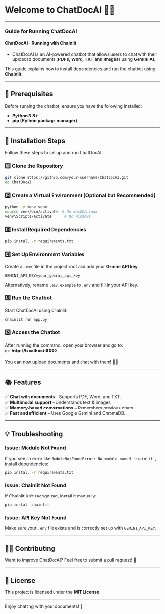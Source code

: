  
# Welcome to ChatDocAI 🚀🤖
---

### **Guide for Running ChatDocAI**

#### **ChatDocAI - Running with Chainlit**

- ChatDocAI is an AI-powered chatbot that allows users to chat with their uploaded documents (**PDFs, Word, TXT and Images**) using **Gemini AI**.  

This guide explains how to install dependencies and run the chatbot using **Chainlit**.

---

## **📌 Prerequisites**
Before running the chatbot, ensure you have the following installed:
- **Python 3.8+**  
- **pip (Python package manager)**  

---

## **🚀 Installation Steps**
Follow these steps to set up and run ChatDocAI:


### **1️⃣ Clone the Repository**
```bash
git clone https://github.com/your-username/ChatDocAI.git
cd ChatDocAI
```

### **2️⃣ Create a Virtual Environment (Optional but Recommended)**
```bash
python -m venv venv
source venv/bin/activate  # On macOS/Linux
venv\Scripts\activate      # On Windows
```

### **3️⃣ Install Required Dependencies**
```bash
pip install -r requirements.txt
```

### **4️⃣ Set Up Environment Variables**
Create a `.env` file in the project root and add your **Gemini API key**:
```
GEMINI_API_KEY=your_gemini_api_key
```
Alternatively, rename `.env.example` to `.env` and fill in your API key.

### **5️⃣ Run the Chatbot**
Start ChatDocAI using Chainlit:
```bash
chainlit run app.py
```

### **6️⃣ Access the Chatbot**
After running the command, open your browser and go to:  
👉 **http://localhost:8000**  

You can now upload documents and chat with them! 📂🤖  

---

## **📚 Features**
✅ **Chat with documents** – Supports PDF, Word, and TXT.  
✅ **Multimodal support** – Understands text & images.  
✅ **Memory-based conversations** – Remembers previous chats.  
✅ **Fast and efficient** – Uses Google Gemini and ChromaDB.  

---

## **💡 Troubleshooting**
### **Issue: Module Not Found**
If you see an error like `ModuleNotFoundError: No module named 'chainlit'`, install dependencies:
```bash
pip install -r requirements.txt
```

### **Issue: Chainlit Not Found**
If Chainlit isn’t recognized, install it manually:
```bash
pip install chainlit
```

### **Issue: API Key Not Found**
Make sure your `.env` file exists and is correctly set up with `GEMINI_API_KEY`.

---

## **👨‍💻 Contributing**
Want to improve ChatDocAI? Feel free to submit a pull request! 🚀  

---

## **📜 License**
This project is licensed under the **MIT License**.

---

Enjoy chatting with your documents! 🎉


